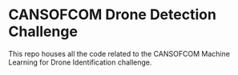 # CANSOFCOM Drone Detection Challenge 
This repo houses all the code related to the CANSOFCOM
Machine Learning for Drone Identification challenge.

